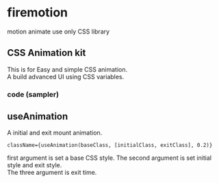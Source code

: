 # firemotion

motion animate use only CSS library

## CSS Animation kit

This is for Easy and simple CSS animation.  
A build advanced UI using CSS variables.

### code (sampler)

## useAnimation

A initial and exit mount animation.

```tsx
className={useAnimation(baseClass, [initialClass, exitClass], 0.2)}
```

first argument is set a base CSS style.
The second argument is set initial style and exit style.  
The three argument is exit time.
